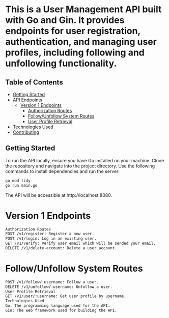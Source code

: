 
# This is a User Management API built with Go and Gin. It provides endpoints for user registration, authentication, and managing user profiles, including following and unfollowing functionality.

## Table of Contents
- [Getting Started](#getting-started)
- [API Endpoints](#api-endpoints)
  - [Version 1 Endpoints](#version-1-endpoints)
    - [Authorization Routes](#authorization-routes)
    - [Follow/Unfollow System Routes](#followunfollow-system-routes)
    - [User Profile Retrieval](#user-profile-retrieval)
- [Technologies Used](#technologies-used)
- [Contributing](#contributing)

## Getting Started

To run the API locally, ensure you have Go installed on your machine. Clone the repository and navigate into the project directory. Use the following commands to install dependencies and run the server:

```bash
go mod tidy
go run main.go
```

The API will be accessible at http://localhost:8080.

# Version 1 Endpoints
```bash API Endpoints 
Authorization Routes
POST /v1/register: Register a new user.
POST /v1/login: Log in an existing user.
GET /v1/verify: Verify user email which will be sended your email.
DELETE /v1/delete-account: Delete a user account.
```
# Follow/Unfollow System Routes
```bash
POST /v1/follow/:username: Follow a user.
DELETE /v1/unfollow/:username: Unfollow a user.
User Profile Retrieval
GET /v1/user/:username: Get user profile by username.
Technologies Used
Go: The programming language used for the API.
Gin: The web framework used for building the API.
```